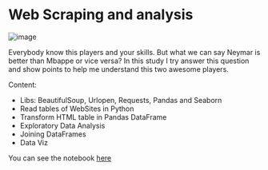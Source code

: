 # Web Scraping and analysis

![image](https://user-images.githubusercontent.com/64214285/199340226-20711b73-2648-42e1-a305-edc784373737.png)

Everybody know this players and your skills. But what we can say Neymar is better than Mbappe or vice versa? In this study I try answer this question and show points to help me understand this two awesome players.

Content:
- Libs: BeautifulSoup, Urlopen, Requests, Pandas and Seaborn
- Read tables of WebSites in Python
- Transform HTML table in Pandas DataFrame
- Exploratory Data Analysis
- Joining DataFrames
- Data Viz

You can see the notebook <a href="https://github.com/JulioHenri/Scraping-tables-python/blob/master/Ney_X_Mpabbe_comparison.ipynb"> here
